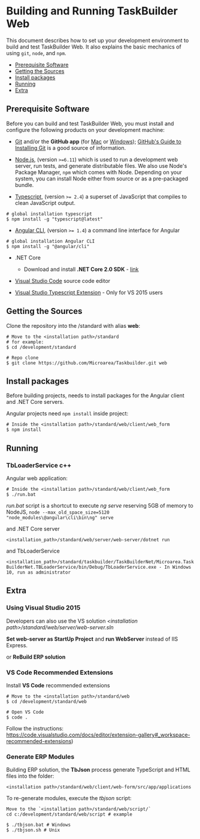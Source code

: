 # Building and Running TaskBuilder Web

This document describes how to set up your development environment to build and test TaskBuilder Web.
It also explains the basic mechanics of using `git`, `node`, and `npm`.

* [Prerequisite Software](#prerequisite-software)
* [Getting the Sources](#getting-the-sources)
* [Install packages](#install-packages)
* [Running](#running)
* [Extra](#extra)
	
## Prerequisite Software
Before you can build and test TaskBuilder Web, you must install and configure the
following products on your development machine:

* [Git](http://git-scm.com) and/or the **GitHub app** (for [Mac](http://mac.github.com) or
  [Windows](http://windows.github.com)); [GitHub's Guide to Installing
  Git](https://help.github.com/articles/set-up-git) is a good source of information.

* [Node.js](http://nodejs.org), (version `>=6.11`) which is used to run a development web server,
  run tests, and generate distributable files. We also use Node's Package Manager, `npm`
  which comes with Node. Depending on your system, you can install Node either from
  source or as a pre-packaged bundle.

* [Typescript](https://www.typescriptlang.org), (version `>= 2.4`) a superset of JavaScript that compiles to clean JavaScript output.

```shell
# global installation typescript
$ npm install -g "typescript@latest"
```

* [Angular CLI](https://cli.angular.io/), (version `>= 1.4`) a command line interface for Angular
```shell
# global installation Angular CLI
$ npm install -g "@angular/cli"
```

* .NET Core

  * Download and install **.NET Core 2.0 SDK** - [link](https://www.microsoft.com/net/download/core)

* [Visual Studio Code](http://code.visualstudio.com/) source code editor

* [Visual Studio Typescript Extension](https://www.microsoft.com/en-us/download/details.aspx?id=48593) - Only for VS 2015 users

## Getting the Sources

Clone the repository into the <installation path>/standard with alias **web**:

```shell
# Move to the <installation path>/standard
# for example:
$ cd /development/standard

# Repo clone
$ git clone https://github.com/Microarea/Taskbuilder.git web
```


## Install packages

Before building projects, needs to install packages for the Angular client and .NET Core servers.

Angular projects need `npm install` inside project:
```shell
# Inside the <installation path>/standard/web/client/web_form
$ npm install
```

## Running

### TbLoaderService c++

Angular web application:
```shell
# Inside the <installation path>/standard/web/client/web_form
$ ./run.bat
```

*run.bat* script is a shortcut to execute *ng serve* reserving 5GB of memory to NodeJS, 
```node --max_old_space_size=5120 "node_modules\@angular\cli\bin\ng" serve```

and .NET Core server

```<installation_path>/standard/web/server/web-server/dotnet run```

and TbLoaderService

```<installation_path>/standard/taskbuilder/TaskBuilderNet/Microarea.TaskBuilderNet.TBLoaderService/bin/Debug/TbLoaderService.exe - In Windows 10, run as administrator```

## Extra

### Using Visual Studio 2015

Developers can also use the VS solution 
*&lt;installation path&gt;/standard/web/server/web-server.sln*

**Set web-server as StartUp Project** and **run WebServer** instead of IIS Express.


 or **ReBuild ERP solution**
 
### VS Code Recommended Extensions

Install **VS Code** recommended extensions

```shell
# Move to the <installation path>/standard/web
$ cd /development/standard/web

# Open VS Code
$ code .
```

Follow the instructions: https://code.visualstudio.com/docs/editor/extension-gallery#_workspace-recommended-extensions)


### Generate ERP Modules

Building ERP solution, the **TbJson** process generate TypeScript and HTML files into the folder:

`<installation path>/standard/web/client/web-form/src/app/applications` 

To re-generate modules, execute the *tbjson* script:

```shell
Move to the `<installation path>/standard/web/script/`
cd c:/development/standard/web/script # example

$ ./tbjson.bat # Windows
$ ./tbjson.sh # Unix
```

